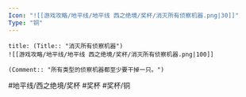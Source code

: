 ```yaml
---
Icon: "![[游戏攻略/地平线/地平线 西之绝境/奖杯/消灭所有侦察机器.png|30]]"
Type: "铜"
---
```

```ad-common-bronze-trophy
title: (Title:: "消灭所有侦察机器")
![[游戏攻略/地平线/地平线 西之绝境/奖杯/消灭所有侦察机器.png|100]]

(Comment:: "所有类型的侦察机器都至少要干掉一只。")
```

#地平线/西之绝境/奖杯 #奖杯 #奖杯/铜
